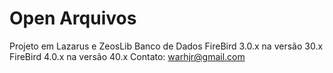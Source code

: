 # Open Arquivos
Projeto em Lazarus e ZeosLib
Banco de Dados 
FireBird 3.0.x na versão 30.x
FireBird 4.0.x na versão 40.x
Contato: warhjr@gmail.com
